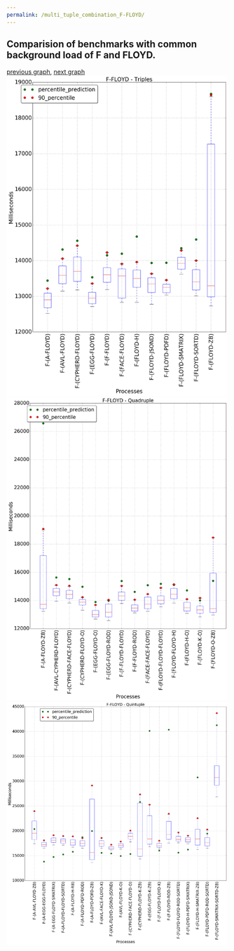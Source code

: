 ```yaml
---
permalink: /multi_tuple_combination_F-FLOYD/
---
```



 ## Comparision of benchmarks with common background load of F and FLOYD.

[previous graph](../multi_tuple_combination_F-FACE/), [next graph](../multi_tuple_combination_F-F/)
![graph figure](./images/triple/F/F-FLOYD_box.png)![graph figure](./images/quadruple/F/F-FLOYD_box.png)![graph figure](./images/quintuple/F/F-FLOYD_box.png)